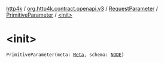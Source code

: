 [http4k](../../../index.md) / [org.http4k.contract.openapi.v3](../../index.md) / [RequestParameter](../index.md) / [PrimitiveParameter](index.md) / [&lt;init&gt;](./-init-.md)

# &lt;init&gt;

`PrimitiveParameter(meta: `[`Meta`](../../../org.http4k.lens/-meta/index.md)`, schema: `[`NODE`](index.md#NODE)`)`